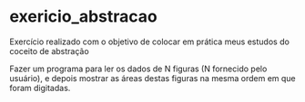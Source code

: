 # exericio_abstracao
Exercício realizado com o objetivo de colocar em prática meus estudos do coceito de abstração

Fazer um programa para ler os dados de N figuras (N fornecido
pelo usuário), e depois mostrar as áreas destas figuras na
mesma ordem em que foram digitadas.
